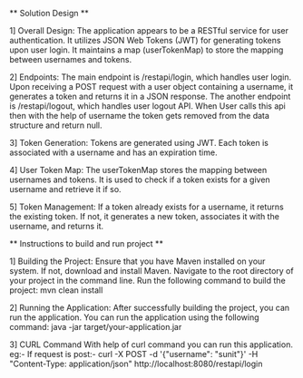 ** Solution Design **

1] Overall Design:
    The application appears to be a RESTful service for user authentication.
    It utilizes JSON Web Tokens (JWT) for generating tokens upon user login.
    It maintains a map (userTokenMap) to store the mapping between usernames and tokens.

2] Endpoints:
    The main endpoint is /restapi/login, which handles user login.
    Upon receiving a POST request with a user object containing a username, it generates a token and returns it in a JSON response.
    The another endpoint is /restapi/logout, which handles user logout API.
  When User calls this api then with the help of username the token gets  removed from the data structure and return null.
  
3] Token Generation:
    Tokens are generated using JWT.
    Each token is associated with a username and has an expiration time.

4] User Token Map:
    The userTokenMap stores the mapping between usernames and tokens.
    It is used to check if a token exists for a given username and retrieve it if so.

5] Token Management:
    If a token already exists for a username, it returns the existing token.
    If not, it generates a new token, associates it with the username, and returns it.


** Instructions to build and run project **

1] Building the Project:
    Ensure that you have Maven installed on your system. If not, download and install Maven.
    Navigate to the root directory of your project in the command line.
    Run the following command to build the project:
        mvn clean install

2] Running the Application:
    After successfully building the project, you can run the application.
    You can run the application using the following command:
        java -jar target/your-application.jar

3] CURL Command
    With help of curl command you can run this application.
    eg:- If request is post:-  curl -X POST -d '{"username": "sunit"}' -H "Content-Type: application/json" http://localhost:8080/restapi/login
